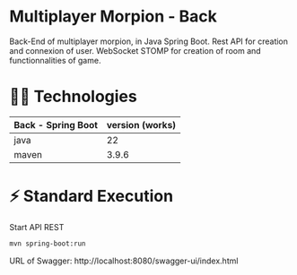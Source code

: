 # Multiplayer Morpion - Back

Back-End of multiplayer morpion, in Java Spring Boot.
Rest API for creation and connexion of user. WebSocket STOMP for creation of room and functionnalities of game.

# 👩‍💻 Technologies

| Back - Spring Boot | version (works) | 
| --- | --- |
| java | 22 |
| maven| 3.9.6 |

# ⚡️ Standard Execution

Start API REST

```bash
mvn spring-boot:run
```

URL of Swagger: http://localhost:8080/swagger-ui/index.html